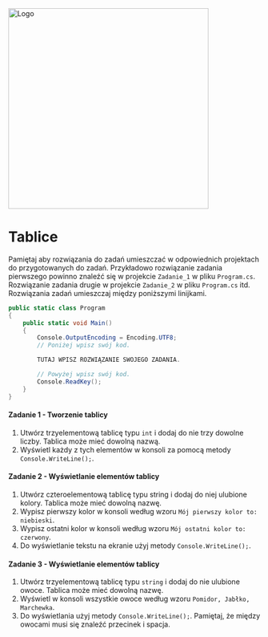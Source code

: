 <img alt="Logo" src="http://coderslab.pl/svg/logo-coderslab.svg" width="400">

# Tablice

Pamiętaj aby rozwiązania do zadań umieszczać w odpowiednich projektach do przygotowanych do zadań.
Przykładowo rozwiązanie zadania pierwszego powinno znaleźć się w projekcie `Zadanie_1` w pliku `Program.cs`.
Rozwiązanie zadania drugie w projekcie `Zadanie_2` w pliku `Program.cs` itd.
Rozwiązania zadań umieszczaj między poniższymi linijkami.

```csharp
public static class Program
{
    public static void Main()
    {
        Console.OutputEncoding = Encoding.UTF8;
        // Poniżej wpisz swój kod.

        TUTAJ WPISZ ROZWIĄZANIE SWOJEGO ZADANIA.

        // Powyżej wpisz swój kod.
        Console.ReadKey();
    }
}
```

#### Zadanie 1 - Tworzenie tablicy

1. Utwórz trzyelementową tablicę typu `int` i dodaj do nie trzy dowolne liczby. Tablica może mieć dowolną nazwą.
2. Wyświetl każdy z tych elementów w konsoli za pomocą metody `Console.WriteLine();`.

#### Zadanie 2 - Wyświetlanie elementów tablicy

1. Utwórz czteroelementową tablicę typu string i dodaj do niej ulubione kolory. Tablica może mieć dowolną nazwę.
2. Wypisz pierwszy kolor w konsoli według wzoru `Mój pierwszy kolor to: niebieski`.
3. Wypisz ostatni kolor w konsoli według wzoru `Mój ostatni kolor to: czerwony`.
4. Do wyświetlanie tekstu na ekranie użyj metody `Console.WriteLine();`.

#### Zadanie 3 - Wyświetlanie elementów tablicy

1. Utwórz trzyelementową tablicę typu `string` i dodaj do nie ulubione owoce. Tablica może mieć dowolną nazwę.
2. Wyświetl w konsoli wszystkie owoce według wzoru `Pomidor, Jabłko, Marchewka`.
3. Do wyświetlania użyj metody `Console.WriteLine();`. Pamiętaj, że między owocami musi się znaleźć przecinek i spacja.
